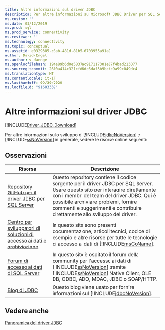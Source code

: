 ```yaml
---
title: Altre informazioni sul driver JDBC
description: Per altre informazioni su Microsoft JDBC Driver per SQL Server e lo sviluppo SQL in generale, vedere queste risorse aggiuntive.
ms.custom: ''
ms.date: 08/12/2019
ms.prod: sql
ms.prod_service: connectivity
ms.reviewer: ''
ms.technology: connectivity
ms.topic: conceptual
ms.assetid: e0329385-c3ab-481d-81b5-6703955a91a9
author: David-Engel
ms.author: v-daenge
ms.openlocfilehash: 19fe89b6d0e5837ac917117301e17f4bad213077
ms.sourcegitcommit: 2600a414c321cfd6dc6daf5b9bcbc9a99c049dc4
ms.translationtype: HT
ms.contentlocale: it-IT
ms.lasthandoff: 09/30/2020
ms.locfileid: "91603332"
---
```

# <a name="finding-additional-jdbc-driver-information"></a>Altre informazioni sul driver JDBC

[!INCLUDE[Driver_JDBC_Download](../../includes/driver_jdbc_download.md)]

  Per altre informazioni sullo sviluppo di [!INCLUDE[jdbcNoVersion](../../includes/jdbcnoversion_md.md)] e [!INCLUDE[ssNoVersion](../../includes/ssnoversion-md.md)] in generale, vedere le risorse online seguenti:  
  
## <a name="remarks"></a>Osservazioni  
  
|Risorsa|Descrizione|  
|--------------|-----------------|  
|[Repository GitHub per il driver JDBC per SQL Server](https://github.com/microsoft/mssql-jdbc)|Questo repository contiene il codice sorgente per il driver JDBC per SQL Server. Usare questo sito per interagire direttamente con i membri del team del driver JDBC. Qui è possibile archiviare problemi, fornire commenti e suggerimenti e contribuire direttamente allo sviluppo del driver.|
|[Centro per sviluppatori di soluzioni di accesso ai dati e archiviazione](https://go.microsoft.com/fwlink?linkid=4173)|In questo sito sono presenti documentazione, articoli tecnici, codice di esempio e altre risorse per tutte le tecnologie di accesso ai dati di [!INCLUDE[msCoName](../../includes/msconame_md.md)].|  
|[Forum di accesso ai dati di SQL Server](https://go.microsoft.com/fwlink/?LinkId=70651)|In questo sito è ospitato il forum della community per l'accesso ai dati di [!INCLUDE[ssNoVersion](../../includes/ssnoversion-md.md)] tramite [!INCLUDE[ssNoVersion](../../includes/ssnoversion-md.md)] Native Client, OLE DB, ODBC, ADO, MDAC, JDBC o SOAP/HTTP.|  
|[Blog di JDBC](https://go.microsoft.com/fwlink/?LinkId=124746)|Questo blog viene usato per fornire informazioni sul [!INCLUDE[jdbcNoVersion](../../includes/jdbcnoversion_md.md)].|  
  
## <a name="see-also"></a>Vedere anche  

 [Panoramica del driver JDBC](../../connect/jdbc/overview-of-the-jdbc-driver.md)  
